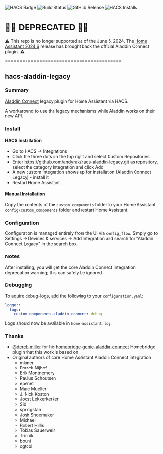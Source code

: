 ![HACS Badge](https://img.shields.io/badge/hacs-custom-orange?link=https%3A%2F%2Fgithub.com%2Fhacs%2Fintegration)
![Build Status](https://img.shields.io/github/actions/workflow/status/andyrak/hacs-aladdin-legacy/release.yml)
![GitHub Release](https://img.shields.io/github/v/release/andyrak/hacs-aladdin-legacy)
![HACS Installs](https://img.shields.io/badge/dynamic/json?url=https%3A%2F%2Fanalytics.home-assistant.io%2Fcustom_integrations.json&query=%24.aladdin_connect.total&suffix=%20installs&logo=home-assistant&label=usage&color=41BDF5&cacheSeconds=15600)

# 🚧🚨 DEPRECATED 🚨🚧
⚠️ This repo is no longer supported as of the June 6, 2024. The [Home Assistant 2024.6](https://www.home-assistant.io/blog/2024/06/05/release-20246) release has brought back the official Aladdin Connect plugin. ⚠️

=========================================

## hacs-aladdin-legacy

### Summary
[Aladdin Connect](https://www.geniecompany.com/aladdin-connect-by-genie) legacy plugin for Home Assistant via HACS.

A workaround to use the legacy mechanisms while Aladdin works on their new API.

### Install

#### HACS Installation
- Go to HACS -> Integrations
- Click the three dots on the top right and select Custom Repositories
- Enter https://github.com/andyrak/hacs-aladdin-legacy.git as repository, select the category Integration and click Add
- A new custom integration shows up for installation (Aladdin Connect Legacy) - install it
- Restart Home Assistant

#### Manual Installation
Copy the contents of the `custom_components` folder to your Home Assistant `config/custom_components`
folder and restart Home Assistant.

### Configuration
Configuration is managed entirely from the UI via `config_flow`.
Simply go to Settings -> Devices & services -> Add Integration and search for "Aladdin Connect Legacy"
in the search box.

### Notes
After installing, you will get the core Aladdin Connect integration deprecation warning; this can safely be ignored.

### Debugging
To aquire debug-logs, add the following to your `configuration.yaml`:

```yaml
logger:
  logs:
    custom_components.aladdin_connect: debug
```

Logs should now be available in `home-assistant.log`.

### Thanks
- [@derek-miller](https://github.com/derek-miller) for his [homebridge-genie-aladdin-connect](https://github.com/derek-miller/homebridge-genie-aladdin-connect) Homebridge plugin that this work is based on
- Original authors of core Home Assistant Aladdin Connect integration
    - mkmer
    - Franck Nijhof
    - Erik Montnemery
    - Paulus Schoutsen
    - epenet
    - Marc Mueller
    - J. Nick Koston
    - Joost Lekkerkerker
    - Sid
    - springstan
    - Josh Shoemaker
    - Michael
    - Robert Hillis
    - Tobias Sauerwein
    - Trinnik
    - bouni
    - cgtobi
